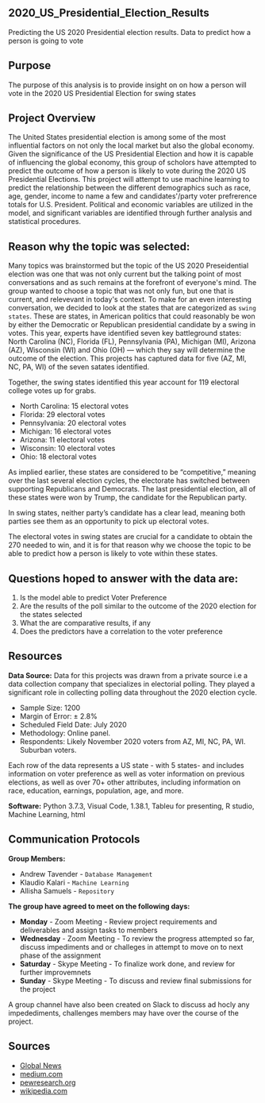 ## 2020_US_Presidential_Election_Results
Predicting the US 2020 Presidential election results. Data to predict how a person is going to vote

## Purpose
The purpose of this analysis is to provide insight on on how a person will vote in the 2020 US Presidential Election for swing states

## Project Overview
The United States presidential election is among some of the most influential factors on not only the local market but also the global economy. Given the significance of the US Presidential Election and how it is capable of influencing the global economy, this group of scholors have attempted to predict the outcome of how a person is likely to vote during the 2020 US Presidential Elections. This project will attempt to use machine learning to predict the relationship between the different demographics such as race, age, gender, income to name a few and candidates'/party voter prefrerence totals for U.S. President. Political and economic variables are utilized in the model, and significant variables are identified through further analysis and statistical procedures.

## Reason why the topic was selected:

Many topics was brainstormed but the topic of the US 2020 Preseidential election was one that was not only current but the talking point of most conversations and as such remains at the forefront of everyone's mind. The group wanted to choose a topic that was not only fun, but one that is current, and relevevant in today's context.
To make for an even interesting conversation, we decided to look at the states that are categorized as `swing states`. These are states, in American politics that could reasonably be won by either the Democratic or Republican presidential candidate by a swing in votes. This year, experts have identified seven key battleground states: North Carolina (NC), Florida (FL), Pennsylvania (PA), Michigan (MI), Arizona (AZ), Wisconsin (WI) and Ohio (OH) — which they say will determine the outcome of the election. This projects has captured data for five (AZ, MI, NC, PA, WI) of the seven satates identified.

Together, the swing states identified this year account for 119 electoral college votes up for grabs.

- North Carolina: 15 electoral votes
- Florida: 29 electoral votes
- Pennsylvania: 20 electoral votes
- Michigan: 16 electoral votes
- Arizona: 11 electoral votes
- Wisconsin: 10 electoral votes
- Ohio: 18 electoral votes

As implied earlier, these states are considered to be “competitive,” meaning over the last several election cycles, the electorate has switched between supporting Republicans and Democrats. The last presidential election, all of these states were won by Trump, the candidate for the Republican party. 

In swing states, neither party’s candidate has a clear lead, meaning both parties see them as an opportunity to pick up electoral votes. 

The electoral votes in swing states are crucial for a candidate to obtain the 270 needed to win, and it is for that reason why we choose the topic to be able to predict how a person is likely to vote within these states.

## Questions hoped to answer with the data are:
1. Is the model able to predict Voter Preference
2. Are the results of the poll similar to the outcome of the 2020 election for the states selected
3. What the are comparative results, if any
4. Does the predictors have a correlation to the voter preference

## Resources

**Data Source:** Data for this projects was drawn from a private source i.e a data collection company that specializes in electorial polling. They played a significant role in collecting polling data throughout the 2020 election cycle. 
- Sample Size: 1200
- Margin of Error: ± 2.8%
- Scheduled Field Date: July 2020
- Methodology: Online panel.
- Respondents: Likely November 2020 voters from AZ, MI, NC, PA, WI. Suburban voters.

Each row of the data represents a US state - with 5 states- and includes information on voter preference as well as voter information on previous elections, as well as over 70+ other attributes, including information on race, education, earnings, population, age, and more.

**Software:** Python 3.7.3, Visual Code, 1.38.1, Tableu for presenting, R studio, Machine Learning, html

## Communication Protocols

**Group Members:**

- Andrew Tavender - `Database Management`
- Klaudio Kalari - `Machine Learning`
- Allisha Samuels - `Repository`

**The group have agreed to meet on the following days:**

- **Monday** - Zoom Meeting - Review project requirements and deliverables and assign tasks to members
- **Wednesday** - Zoom Meeting - To review the progress attempted so far, discuss impediments and or challeges in attempt to move on to next phase of the assignment
- **Saturday** - Skype Meeting - To finalize work done, and review for further improvemnets
- **Sunday** - Skype Meeting - To discuss and review final submissions for the project

A group channel have also been created on Slack to discuss ad hocly any impedediments, challenges members may have over the course of the project.

## Sources

- [Global News](https://globalnews.ca/news/7390789/us-election-swing-states-explained/)
- [medium.com](https://medium.com/towards-artificial-intelligence/can-ai-predict-the-2020-election-f48cdce1d7b7)
- [pewresearch.org](https://www.pewresearch.org/methods/u-s-survey-research/election-polling/)
- [wikipedia.com](https://en.wikipedia.org/wiki/Swing_state)